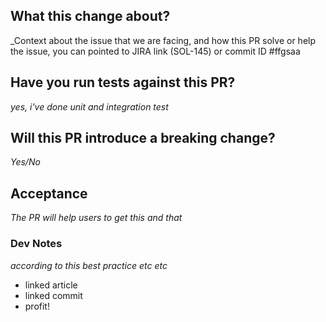 ## What this change about?
_Context about the issue that we are facing, and how this PR solve or help the issue, you can pointed to JIRA link (SOL-145) or commit ID #ffgsaa

## Have you run tests against this PR?
_yes, i've done unit and integration test_

## Will this PR introduce a breaking change?
_Yes/No_

## Acceptance
_The PR will help users to get this and that_

### Dev Notes
_according to this best practice etc etc_
- linked article
- linked commit
- profit!
